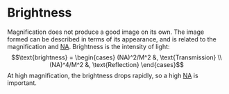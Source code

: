 # Brightness

Magnification does not produce a good image on its own.
The image formed can be described in terms of its appearance, and is related to the magnification and [NA](numerical-aperture.md).
Brightness is the intensity of light: $$\text{brightness} = \begin{cases}
(NA)^2/M^2 &, \text{Transmission} \\
(NA)^4/M^2 &, \text{Reflection}
\end{cases}$$
At high magnification, the brightness drops rapidly, so a high [NA](numerical-aperture.md) is important.